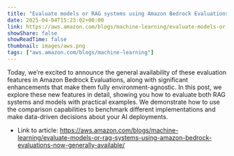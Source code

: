 ```yaml
---
title: "Evaluate models or RAG systems using Amazon Bedrock Evaluations – Now generally available"
date: 2025-04-04T15:23:02+00:00
link: https://aws.amazon.com/blogs/machine-learning/evaluate-models-or-rag-systems-using-amazon-bedrock-evaluations-now-generally-available/
showShare: false
showReadTime: false
thumbnail: images/aws.png
tags: ["aws.amazon.com/blogs/machine-learning"]
---
```

Today, we’re excited to announce the general availability of these evaluation features in Amazon Bedrock Evaluations, along with significant enhancements that make them fully environment-agnostic. In this post, we explore these new features in detail, showing you how to evaluate both RAG systems and models with practical examples. We demonstrate how to use the comparison capabilities to benchmark different implementations and make data-driven decisions about your AI deployments.

- Link to article: https://aws.amazon.com/blogs/machine-learning/evaluate-models-or-rag-systems-using-amazon-bedrock-evaluations-now-generally-available/